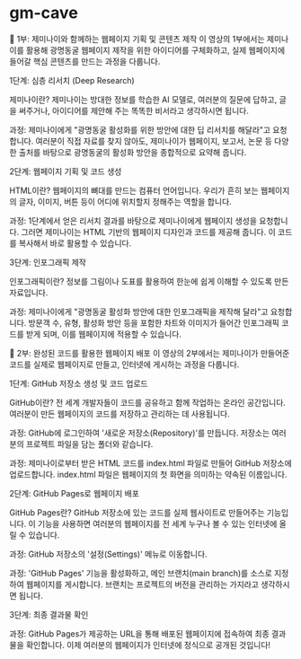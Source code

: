 # gm-cave
📖 1부: 제미나이와 함께하는 웹페이지 기획 및 콘텐츠 제작
이 영상의 1부에서는 제미나이를 활용해 광명동굴 웹페이지 제작을 위한 아이디어를 구체화하고, 실제 웹페이지에 들어갈 핵심 콘텐츠를 만드는 과정을 다룹니다.

1단계: 심층 리서치 (Deep Research)

제미나이란? 제미나이는 방대한 정보를 학습한 AI 모델로, 여러분의 질문에 답하고, 글을 써주거나, 아이디어를 제안해 주는 똑똑한 비서라고 생각하시면 됩니다.

과정: 제미나이에게 "광명동굴 활성화를 위한 방안에 대한 딥 리서치를 해달라"고 요청합니다. 여러분이 직접 자료를 찾지 않아도, 제미나이가 웹페이지, 보고서, 논문 등 다양한 출처를 바탕으로 광명동굴의 활성화 방안을 종합적으로 요약해 줍니다.

2단계: 웹페이지 기획 및 코드 생성

HTML이란? 웹페이지의 뼈대를 만드는 컴퓨터 언어입니다. 우리가 흔히 보는 웹페이지의 글자, 이미지, 버튼 등이 어디에 위치할지 정해주는 역할을 합니다.

과정: 1단계에서 얻은 리서치 결과를 바탕으로 제미나이에게 웹페이지 생성을 요청합니다. 그러면 제미나이는 HTML 기반의 웹페이지 디자인과 코드를 제공해 줍니다. 이 코드를 복사해서 바로 활용할 수 있습니다.

3단계: 인포그래픽 제작

인포그래픽이란? 정보를 그림이나 도표를 활용하여 한눈에 쉽게 이해할 수 있도록 만든 자료입니다.

과정: 제미나이에게 "광명동굴 활성화 방안에 대한 인포그래픽을 제작해 달라"고 요청합니다. 방문객 수, 유형, 활성화 방안 등을 포함한 차트와 이미지가 들어간 인포그래픽 코드를 받게 되며, 이를 웹페이지에 적용할 수 있습니다.

🚀 2부: 완성된 코드를 활용한 웹페이지 배포
이 영상의 2부에서는 제미나이가 만들어준 코드를 실제로 웹페이지로 만들고, 인터넷에 게시하는 과정을 다룹니다.

1단계: GitHub 저장소 생성 및 코드 업로드

GitHub이란? 전 세계 개발자들이 코드를 공유하고 함께 작업하는 온라인 공간입니다. 여러분이 만든 웹페이지의 코드를 저장하고 관리하는 데 사용됩니다.

과정: GitHub에 로그인하여 '새로운 저장소(Repository)'를 만듭니다. 저장소는 여러분의 프로젝트 파일을 담는 폴더와 같습니다.

과정: 제미나이로부터 받은 HTML 코드를 index.html 파일로 만들어 GitHub 저장소에 업로드합니다. index.html 파일은 웹페이지의 첫 화면을 의미하는 약속된 이름입니다.

2단계: GitHub Pages로 웹페이지 배포

GitHub Pages란? GitHub 저장소에 있는 코드를 실제 웹사이트로 만들어주는 기능입니다. 이 기능을 사용하면 여러분의 웹페이지를 전 세계 누구나 볼 수 있는 인터넷에 올릴 수 있습니다.

과정: GitHub 저장소의 '설정(Settings)' 메뉴로 이동합니다.

과정: 'GitHub Pages' 기능을 활성화하고, 메인 브랜치(main branch)를 소스로 지정하여 웹페이지를 게시합니다. 브랜치는 프로젝트의 버전을 관리하는 가지라고 생각하시면 됩니다.

3단계: 최종 결과물 확인

과정: GitHub Pages가 제공하는 URL을 통해 배포된 웹페이지에 접속하여 최종 결과물을 확인합니다. 이제 여러분의 웹페이지가 인터넷에 정식으로 공개된 것입니다!
